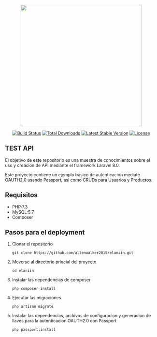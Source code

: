 <p align="center"><a href="https://laravel.com" target="_blank"><img src="https://raw.githubusercontent.com/laravel/art/master/logo-lockup/5%20SVG/2%20CMYK/1%20Full%20Color/laravel-logolockup-cmyk-red.svg" width="400"></a></p>

<p align="center">
<a href="https://travis-ci.org/laravel/framework"><img src="https://travis-ci.org/laravel/framework.svg" alt="Build Status"></a>
<a href="https://packagist.org/packages/laravel/framework"><img src="https://poser.pugx.org/laravel/framework/d/total.svg" alt="Total Downloads"></a>
<a href="https://packagist.org/packages/laravel/framework"><img src="https://poser.pugx.org/laravel/framework/v/stable.svg" alt="Latest Stable Version"></a>
<a href="https://packagist.org/packages/laravel/framework"><img src="https://poser.pugx.org/laravel/framework/license.svg" alt="License"></a>
</p>

## TEST API 
El objetivo de este repositorio es una muestra de conocimientos sobre el uso y creacion de API mediante el framework Laravel 8.0.

Este proyecto contiene un ejemplo basico de autenticacion mediate OAUTH2.0 usando Passport, asi como CRUDs para Usuarios y Productos.
## Requisitos

- PHP:7.3 
- MySQL:5.7
- Composer


## Pasos para el deployment

1.  Clonar el repositorio

    ```git clone https://github.com/allenwalker2015/elaniin.git```

2.  Moverse al directorio princial del proyecto
    
    ```cd elaniin```
    
3.  Instalar las dependencias de composer
    
    ```php composer install```

4.  Ejecutar las migraciones

    ```php artisan migrate```

5.  Instalar las dependencias, archivos de configuracion y generacion de llaves para la autenticacion OAUTH2.0 con Passport

    ```php passport:install```

